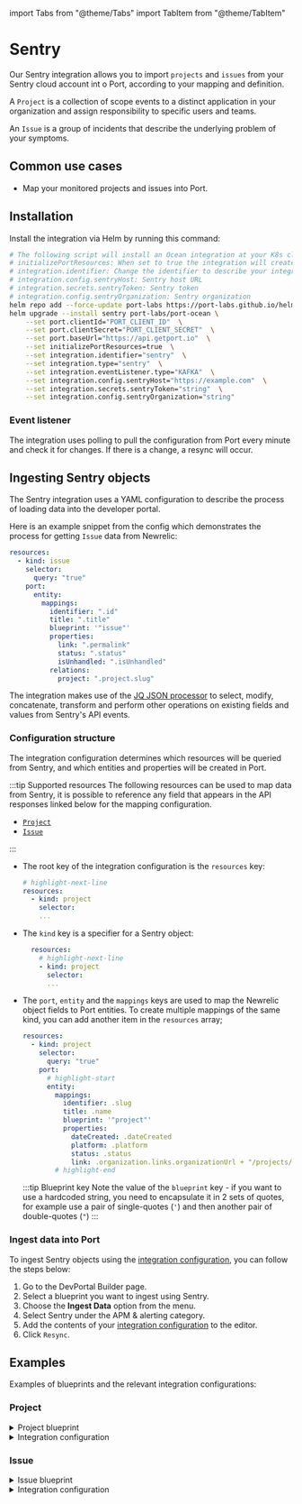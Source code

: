 import Tabs from "@theme/Tabs"
import TabItem from "@theme/TabItem"

# Sentry

Our Sentry integration allows you to import `projects` and `issues` from your Sentry cloud account int o Port, according to your mapping and definition.

A `Project` is a collection of scope events to a distinct application in your organization and assign responsibility to specific users and teams.

An `Issue` is a group of incidents that describe the underlying problem of your symptoms.

## Common use cases

- Map your monitored projects and issues into Port.

## Installation

Install the integration via Helm by running this command:

```bash showLineNumbers
# The following script will install an Ocean integration at your K8s cluster using helm
# initializePortResources: When set to true the integration will create default blueprints + JQ Mappings
# integration.identifier: Change the identifier to describe your integration
# integration.config.sentryHost: Sentry host URL
# integration.secrets.sentryToken: Sentry token
# integration.config.sentryOrganization: Sentry organization
helm repo add --force-update port-labs https://port-labs.github.io/helm-charts
helm upgrade --install sentry port-labs/port-ocean \
	--set port.clientId="PORT_CLIENT_ID"  \
	--set port.clientSecret="PORT_CLIENT_SECRET"  \
	--set port.baseUrl="https://api.getport.io"  \
	--set initializePortResources=true  \
	--set integration.identifier="sentry"  \
	--set integration.type="sentry"  \
	--set integration.eventListener.type="KAFKA"  \
	--set integration.config.sentryHost="https://example.com"  \
	--set integration.secrets.sentryToken="string"  \
	--set integration.config.sentryOrganization="string"
```

### Event listener

The integration uses polling to pull the configuration from Port every minute and check it for changes. If there is a change, a resync will occur.

## Ingesting Sentry objects

The Sentry integration uses a YAML configuration to describe the process of loading data into the developer portal.

Here is an example snippet from the config which demonstrates the process for getting `Issue` data from Newrelic:

```yaml showLineNumbers
resources:
  - kind: issue
    selector:
      query: "true"
    port:
      entity:
        mappings:
          identifier: ".id"
          title: ".title"
          blueprint: '"issue"'
          properties:
            link: ".permalink"
            status: ".status"
            isUnhandled: ".isUnhandled"
          relations:
            project: ".project.slug"
```

The integration makes use of the [JQ JSON processor](https://stedolan.github.io/jq/manual/) to select, modify, concatenate, transform and perform other operations on existing fields and values from Sentry's API events.

### Configuration structure

The integration configuration determines which resources will be queried from Sentry, and which entities and properties will be created in Port.

:::tip Supported resources
The following resources can be used to map data from Sentry, it is possible to reference any field that appears in the API responses linked below for the mapping configuration.

- [`Project`](https://docs.sentry.io/api/projects/list-your-projects/)
- [`Issue`](https://docs.sentry.io/api/events/list-a-projects-issues/)

:::

- The root key of the integration configuration is the `resources` key:

  ```yaml showLineNumbers
  # highlight-next-line
  resources:
    - kind: project
      selector:
      ...
  ```

- The `kind` key is a specifier for a Sentry object:

  ```yaml showLineNumbers
    resources:
      # highlight-next-line
      - kind: project
        selector:
        ...
  ```

- The `port`, `entity` and the `mappings` keys are used to map the Newrelic object fields to Port entities. To create multiple mappings of the same kind, you can add another item in the `resources` array;

  ```yaml showLineNumbers
  resources:
    - kind: project
      selector:
        query: "true"
      port:
        # highlight-start
        entity:
          mappings:
            identifier: .slug
            title: .name
            blueprint: '"project"'
            properties:
              dateCreated: .dateCreated
              platform: .platform
              status: .status
              link: .organization.links.organizationUrl + "/projects/" + .name
          # highlight-end
  ```

  :::tip Blueprint key
  Note the value of the `blueprint` key - if you want to use a hardcoded string, you need to encapsulate it in 2 sets of quotes, for example use a pair of single-quotes (`'`) and then another pair of double-quotes (`"`)
  :::

### Ingest data into Port

To ingest Sentry objects using the [integration configuration](#configuration-structure), you can follow the steps below:

1. Go to the DevPortal Builder page.
2. Select a blueprint you want to ingest using Sentry.
3. Choose the **Ingest Data** option from the menu.
4. Select Sentry under the APM & alerting category.
5. Add the contents of your [integration configuration](#configuration-structure) to the editor.
6. Click `Resync`.

## Examples

Examples of blueprints and the relevant integration configurations:

### Project

<details>
<summary>Project blueprint</summary>

```json showLineNumbers
{
  "identifier": "project",
  "title": "project",
  "icon": "Sentry",
  "schema": {
    "properties": {
      "dateCreated": {
        "title": "dateCreated",
        "type": "string",
        "format": "date-time"
      },
      "platform": {
        "type": "string",
        "title": "platform"
      },
      "status": {
        "title": "status",
        "type": "string",
        "enum": [
          "active",
          "disabled",
          "pending_deletion",
          "deletion_in_progress"
        ]
      },
      "link": {
        "title": "link",
        "type": "string",
        "format": "url"
      }
    },
    "required": []
  },
  "mirrorProperties": {},
  "calculationProperties": {},
  "relations": {}
}
```

</details>

<details>
<summary>Integration configuration</summary>

```yaml showLineNumbers
resources:
  - kind: project
    selector:
      query: "true"
    port:
      entity:
        mappings:
          identifier: .slug
          title: .name
          blueprint: '"project"'
          properties:
            dateCreated: .dateCreated
            platform: .platform
            status: .status
            link: .organization.links.organizationUrl + "/projects/" + .name
```

</details>

### Issue

<details>
<summary>Issue blueprint</summary>

```json showLineNumbers
{
  "identifier": "issue",
  "title": "issue",
  "icon": "Sentry",
  "schema": {
    "properties": {
      "link": {
        "title": "link",
        "type": "string",
        "format": "url"
      },
      "status": {
        "title": "status",
        "type": "string"
      },
      "isUnhandled": {
        "icon": "DefaultProperty",
        "title": "isUnhandled",
        "type": "boolean"
      }
    },
    "required": []
  },
  "mirrorProperties": {},
  "calculationProperties": {},
  "relations": {
    "project": {
      "title": "project",
      "target": "project",
      "required": false,
      "many": false
    }
  }
}
```

</details>

<details>
<summary>Integration configuration</summary>

```yaml showLineNumbers
- kind: issue
    selector:
      query: "true"
    port:
      entity:
        mappings:
          identifier: ".id"
          title: ".title"
          blueprint: '"issue"'
          properties:
            link: ".permalink"
            status: ".status"
            isUnhandled: ".isUnhandled"
          relations:
            project: ".project.slug"
```

</details>
